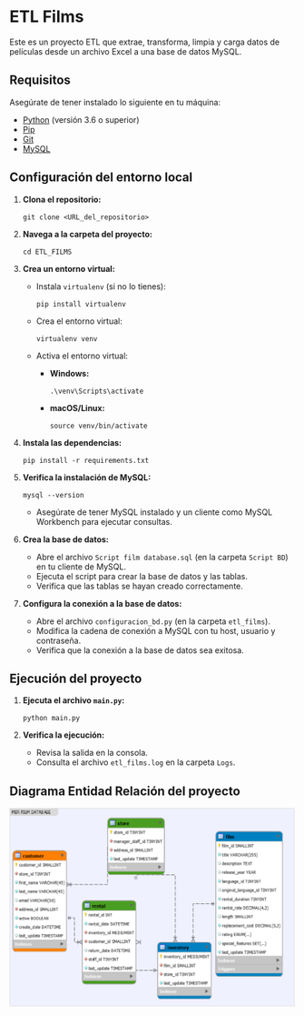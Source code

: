 # ETL Films

Este es un proyecto ETL que extrae, transforma, limpia y carga datos de películas desde un archivo Excel a una base de datos MySQL.

## Requisitos

Asegúrate de tener instalado lo siguiente en tu máquina:

* [Python](https://www.python.org/downloads/) (versión 3.6 o superior)
* [Pip](https://pip.pypa.io/en/stable/installation/)
* [Git](https://git-scm.com/downloads)
* [MySQL](https://www.mysql.com/downloads/)

## Configuración del entorno local

1.  **Clona el repositorio:**

    ```
    git clone <URL_del_repositorio>
    ```

2.  **Navega a la carpeta del proyecto:**

    ```
    cd ETL_FILMS
    ```

3.  **Crea un entorno virtual:**

    * Instala `virtualenv` (si no lo tienes):

        ```
        pip install virtualenv
        ```

    * Crea el entorno virtual:

        ```
        virtualenv venv
        ```

    * Activa el entorno virtual:
        * **Windows:**

            ```
            .\venv\Scripts\activate
            ```

        * **macOS/Linux:**

            ```
            source venv/bin/activate
            ```

4.  **Instala las dependencias:**

    ```
    pip install -r requirements.txt
    ```

5.  **Verifica la instalación de MySQL:**

    ```
    mysql --version
    ```

    * Asegúrate de tener MySQL instalado y un cliente como MySQL Workbench para ejecutar consultas.

6.  **Crea la base de datos:**

    * Abre el archivo `Script film database.sql` (en la carpeta `Script BD`) en tu cliente de MySQL.
    * Ejecuta el script para crear la base de datos y las tablas.
    * Verifica que las tablas se hayan creado correctamente.

7.  **Configura la conexión a la base de datos:**

    * Abre el archivo `configuracion_bd.py` (en la carpeta `etl_films`).
    * Modifica la cadena de conexión a MySQL con tu host, usuario y contraseña.
    * Verifica que la conexión a la base de datos sea exitosa.

## Ejecución del proyecto

1.  **Ejecuta el archivo `main.py`:**

    ```
    python main.py
    ```

2.  **Verifica la ejecución:**

    * Revisa la salida en la consola.
    * Consulta el archivo `etl_films.log` en la carpeta `Logs`.

## Diagrama Entidad Relación del proyecto
![Modelo Entidad Relación](Imagenes/MER.png)